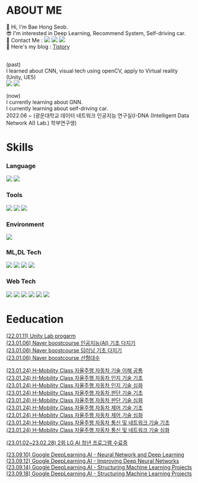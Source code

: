 <!--
**Bae-hong-seob/Bae-hong-seob** is a ✨ _special_ ✨ repository because its `README.md` (this file) appears on your GitHub profile.

Here are some ideas to get you started:

- 🔭 I’m currently working on ...
- 🌱 I’m currently learning ...
- 👯 I’m looking to collaborate on ...
- 🤔 I’m looking for help with ...
- 💬 Ask me about ...
- 📫 How to reach me: ...
- 😄 Pronouns: ...
- ⚡ Fun fact: ...
-->

# ABOUT ME

👋 Hi, I'm Bae Hong Seob.  <br>
😎 I'm interested in Deep Learning, Recommend System, Self-driving car.  <br>
📧 Contact Me : 
<a href="https://mail.google.com/mail/u/0/#inbox" target="_blank"><img src="https://img.shields.io/badge/Gmail-EA4335?style=flat&logo=Gmail&logoColor=white"/></a>
<a href="https://www.instagram.com/so_b_eee/" target="_blank"><img src="https://img.shields.io/badge/Instagram-E4405F?style=flat&logo=Instagram&logoColor=white"/></a>
<a href="https://www.facebook.com/profile.php?id=100006628810488" target="_blank"><img src="https://img.shields.io/badge/Facebook-1877F2?style=flat&logo=Facebook&logoColor=white"/></a> <br>
💁 Here's my blog : [Tistory](https://sobeee.tistory.com/)  <br>
<br>

(past)   
I learned about CNN, visual tech using openCV, apply to Virtual reality (Unity, UE5)  
<block>
    <span>
        <img src="https://img.shields.io/badge/Unity-000000?style=flat-square&logo=Unity&logoColor=white"/>
        <img src="https://img.shields.io/badge/Unreal Engine-0E1128?style=flat-square&logo=Unreal Engine&logoColor=white"/>  
    </span>
</block>

(now)  
I currently learning about GNN.  
I currently learning about self-driving car.  
2022.06 ~ (광운대학교 데이터 네트워크 인공지능 연구실(I-DNA (Intelligent Data Network AI) Lab.) 학부연구생)
<br>


# Skills

<!-- 
이모티콘 url & 코드 
https://simpleicons.org/
<img src="https://img.shields.io/badge/뱃지레이블-배경색?style=뱃지모양&logo=로고&logoColor=로고색상"/></a>
-->

### Language
<span> 
    <img src="https://img.shields.io/badge/python-000080?style=flat&logo=python&logoColor=white"/> 
    <img src="https://img.shields.io/badge/R-276DC3?style=flat&logo=R&logoColor=white"/> 
</span>

### Tools
<span> 
    <img src="https://img.shields.io/badge/Visual Studio Code-007ACC?style=flat&logo=Visual Studio Code&logoColor=white"/>
    <img src="https://img.shields.io/badge/Google Colab-F9AB00?style=flat&logo=Google Colab&logoColor=white"/>
    <img src="https://img.shields.io/badge/Jupyter-F37626?style=flat&logo=Jupyter&logoColor=white"/>
</span>

### Environment
<img src="https://img.shields.io/badge/Anaconda-44A833?style=flat&logo=Anaconda&logoColor=white"/> 

### ML,DL Tech  
<block>
  <span>
    <img src="https://img.shields.io/badge/Pytorch-EE4C2C?style=flat&logo=pytorch&logoColor=white"/> 
    <img src="https://img.shields.io/badge/TensorFlow-FF6F00?style=flat&logo=TensorFlow&logoColor=white"/> 
    <img src="https://img.shields.io/badge/openCV-5C3EE8?style=flat&logo=openCV&logoColor=white"/>
    <img src="https://img.shields.io/badge/scikit-learn-F7931E?style=flat&logo=scikit-learn&logoColor=white"/>
    <br> 
  </span>
</block>  
  
### Web Tech
<block>
  <span>
    <img src="https://img.shields.io/badge/HTML5-E34F26?style=flat-square&logo=HTML5&logoColor=white"/>
    <img src="https://img.shields.io/badge/CSS3-1572B6?style=flat-square&logo=CSS3&logoColor=white"/>
    <img src="https://img.shields.io/badge/JavaScript-F7DF1E?style=flat-square&logo=JavaScript&logoColor=white"/>
    <img src="https://img.shields.io/badge/React-61DAFB?style=flat-square&logo=React&logoColor=white"/>
    <img src="https://img.shields.io/badge/D3.js-F9A03C?style=flat-square&logo=D3.js&logoColor=white"/>
    <img src="https://img.shields.io/badge/Node.js-339933?style=flat-square&logo=Node.js&logoColor=white"/>
  </span>
</block>

<!-- 
### App Tech
<block>
  <span>
      <img src="https://img.shields.io/badge/Android-3DDC84?style=flat-square&logo=Android&logoColor=white"/>
      <img src="https://img.shields.io/badge/Android Studio-3DDC84?style=flat-square&logo=Android Studio&logoColor=white"/>
  </span>
</block>
-->


# Eeducation
[(22.01.11) Unity Lab progarm](https://github.com/Bae-hong-seob/Bae-hong-seob/blob/main/%EC%9C%A0%EB%8B%88%ED%8B%B0%20ALP%20%EC%88%98%EB%A3%8C%EC%A6%9D_%EB%B0%B0%ED%99%8D%EC%84%AD.pdf) <br>
[(23.01.06) Naver boostcourse 인공지능(AI) 기초 다지기](http://www.boostcourse.org/certificate/A20230106-163004?langCode=ko) <br>
[(23.01.06) Naver boostcourse 딥러닝 기초 다지기](http://www.boostcourse.org/certificate/A20230106-870530?langCode=ko) <br>
[(23.01.06) Naver boostcourse 선형대수](https://www.boostcourse.org/certificate/A20230106-710345) <br>
<!-- [(23.01.06) Naver boostcourse [부스트캠프 AI Tech 5기] Pre-Course](http://www.boostcourse.org/certificate/A20230106-917259?langCode=ko) <br> -->
[(23.01.24) H-Mobility Class 자율주행 자동차 기술 이해 공통](https://github.com/Bae-hong-seob/Bae-hong-seob/blob/main/H-Mobility%20Class%20%E1%84%8C%E1%85%A1%E1%84%8B%E1%85%B2%E1%86%AF%E1%84%8C%E1%85%AE%E1%84%92%E1%85%A2%E1%86%BC%20%E1%84%8C%E1%85%A1%E1%84%83%E1%85%A9%E1%86%BC%E1%84%8E%E1%85%A1%20%E1%84%80%E1%85%B5%E1%84%89%E1%85%AE%E1%86%AF%20%E1%84%8B%E1%85%B5%E1%84%92%E1%85%A2%20%E1%84%80%E1%85%A9%E1%86%BC%E1%84%90%E1%85%A9%E1%86%BC.pdf) <br>
[(23.01.24) H-Mobility Class 자율주행 자동차 인지 기술 기초](https://github.com/Bae-hong-seob/Bae-hong-seob/blob/main/H-Mobility%20Class%20%E1%84%8C%E1%85%A1%E1%84%8B%E1%85%B2%E1%86%AF%E1%84%8C%E1%85%AE%E1%84%92%E1%85%A2%E1%86%BC%20%E1%84%8C%E1%85%A1%E1%84%83%E1%85%A9%E1%86%BC%E1%84%8E%E1%85%A1%20%E1%84%8B%E1%85%B5%E1%86%AB%E1%84%8C%E1%85%B5%20%E1%84%80%E1%85%B5%E1%84%89%E1%85%AE%E1%86%AF%20%E1%84%80%E1%85%B5%E1%84%8E%E1%85%A9.pdf) <br>
[(23.01.24) H-Mobility Class 자율주행 자동차 인지 기술 심화](https://github.com/Bae-hong-seob/Bae-hong-seob/blob/main/H-Mobility%20Class%20%E1%84%8C%E1%85%A1%E1%84%8B%E1%85%B2%E1%86%AF%E1%84%8C%E1%85%AE%E1%84%92%E1%85%A2%E1%86%BC%20%E1%84%8C%E1%85%A1%E1%84%83%E1%85%A9%E1%86%BC%E1%84%8E%E1%85%A1%20%E1%84%8B%E1%85%B5%E1%86%AB%E1%84%8C%E1%85%B5%20%E1%84%80%E1%85%B5%E1%84%89%E1%85%AE%E1%86%AF%20%E1%84%89%E1%85%B5%E1%86%B7%E1%84%92%E1%85%AA.pdf) <br>
[(23.01.24) H-Mobility Class 자율주행 자동차 판단 기술 기초](https://github.com/Bae-hong-seob/Bae-hong-seob/blob/main/H-Mobility%20Class%20%E1%84%8C%E1%85%A1%E1%84%8B%E1%85%B2%E1%86%AF%E1%84%8C%E1%85%AE%E1%84%92%E1%85%A2%E1%86%BC%20%E1%84%8C%E1%85%A1%E1%84%83%E1%85%A9%E1%86%BC%E1%84%8E%E1%85%A1%20%E1%84%91%E1%85%A1%E1%86%AB%E1%84%83%E1%85%A1%E1%86%AB%20%E1%84%80%E1%85%B5%E1%84%89%E1%85%AE%E1%86%AF%20%E1%84%80%E1%85%B5%E1%84%8E%E1%85%A9.pdf) <br>
[(23.01.24) H-Mobility Class 자율주행 자동차 판단 기술 심화](https://github.com/Bae-hong-seob/Bae-hong-seob/blob/main/H-Mobility%20Class%20%E1%84%8C%E1%85%A1%E1%84%8B%E1%85%B2%E1%86%AF%E1%84%8C%E1%85%AE%E1%84%92%E1%85%A2%E1%86%BC%20%E1%84%8C%E1%85%A1%E1%84%83%E1%85%A9%E1%86%BC%E1%84%8E%E1%85%A1%20%E1%84%91%E1%85%A1%E1%86%AB%E1%84%83%E1%85%A1%E1%86%AB%20%E1%84%80%E1%85%B5%E1%84%89%E1%85%AE%E1%86%AF%20%E1%84%89%E1%85%B5%E1%86%B7%E1%84%92%E1%85%AA.pdf) <br>
[(23.01.24) H-Mobility Class 자율주행 자동차 제어 기술 기초](https://github.com/Bae-hong-seob/Bae-hong-seob/blob/main/H-Mobility%20Class%20%EC%9E%90%EC%9C%A8%EC%A3%BC%ED%96%89%20%EC%9E%90%EB%8F%99%EC%B0%A8%20%EC%A0%9C%EC%96%B4%20%EA%B8%B0%EC%B4%88.pdf) <br>
[(23.01.24) H-Mobility Class 자율주행 자동차 제어 기술 심화](https://github.com/Bae-hong-seob/Bae-hong-seob/blob/main/H-Mobility%20Class%20%EC%9E%90%EC%9C%A8%EC%A3%BC%ED%96%89%20%EC%9E%90%EB%8F%99%EC%B0%A8%20%EC%A0%9C%EC%96%B4%20%EC%8B%AC%ED%99%94.pdf) <br>
[(23.01.24) H-Mobility Class 자율주행 자동차 통신 및 네트워크 기술 기초](https://github.com/Bae-hong-seob/Bae-hong-seob/blob/main/H-Mobility%20Class%20%EC%9E%90%EC%9C%A8%EC%A3%BC%ED%96%89%20%EC%9E%90%EB%8F%99%EC%B0%A8%20%ED%86%B5%EC%8B%A0%20%EB%B0%8F%20%EB%84%A4%ED%8A%B8%EC%9B%8C%ED%81%AC%20%EA%B8%B0%EC%B4%88.pdf) <br>
[(23.01.24) H-Mobility Class 자율주행 자동차 통신 및 네트워크 기술 심화](https://github.com/Bae-hong-seob/Bae-hong-seob/blob/main/H-Mobility%20Class%20%EC%9E%90%EC%9C%A8%EC%A3%BC%ED%96%89%20%EC%9E%90%EB%8F%99%EC%B0%A8%20%ED%86%B5%EC%8B%A0%20%EB%B0%8F%20%EB%84%A4%ED%8A%B8%EC%9B%8C%ED%81%AC%20%EC%8B%AC%ED%99%94.pdf) <br>

[(23.01.02~23.02.28) 2회 LG AI 청년 프로그램 수료증](https://github.com/Bae-hong-seob/Bae-hong-seob/blob/main/2%E1%84%92%E1%85%AC%20LG%20AI%20%E1%84%8E%E1%85%A5%E1%86%BC%E1%84%82%E1%85%A7%E1%86%AB%20%E1%84%91%E1%85%B3%E1%84%85%E1%85%A9%E1%84%80%E1%85%B3%E1%84%85%E1%85%A2%E1%86%B7%20%E1%84%89%E1%85%AE%E1%84%85%E1%85%AD%E1%84%8C%E1%85%B3%E1%86%BC.pdf)

[(23.09.10) Google DeepLearning.AI - Neural Network and Deep Learning](https://github.com/Bae-hong-seob/Bae-hong-seob/blob/main/Coursera%20DeepLearning%20Course.pdf)  
[(23.09.12) Google DeepLearning.AI - Improving Deep Neural Networks](https://github.com/Bae-hong-seob/Bae-hong-seob/blob/main/Improving%20Deep%20Neural%20Networks.pdf)  
[(23.09.14) Google DeepLearning.AI - Structuring Machine Learning Projects](https://github.com/Bae-hong-seob/Bae-hong-seob/blob/main/Structuring%20Machine%20Learning%20Projects.pdf)  
[(23.09.18) Google DeepLearning.AI - Structuring Machine Learning Projects](https://github.com/Bae-hong-seob/Bae-hong-seob/blob/main/Convolutional%20Neural%20Networks.pdf)  



<!-- ![sobeeee github stats](https://github-readme-stats.vercel.app/api?username=Bae-hong-seob&show_icons=true) -->
